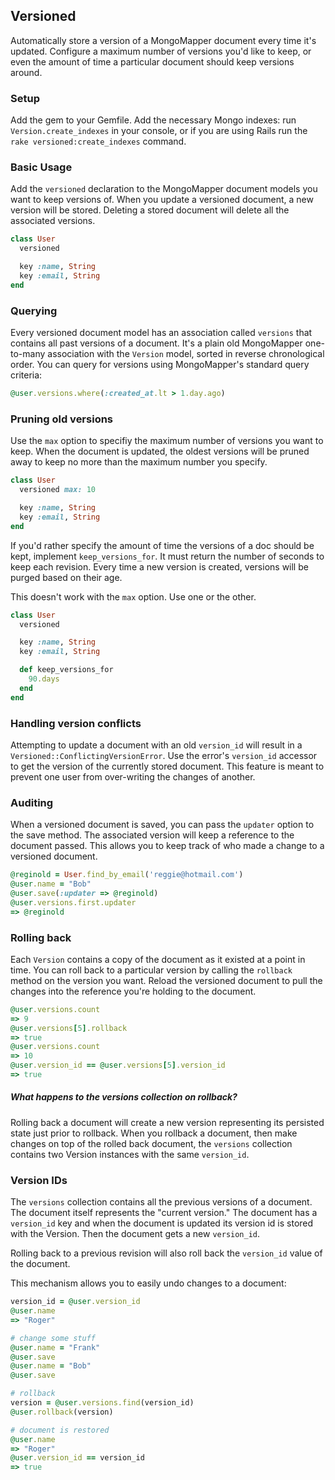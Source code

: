 ## Versioned

Automatically store a version of a MongoMapper document every time it's updated. Configure a maximum number of versions you'd like to keep, or even the amount of time a particular document should keep versions around.

### Setup

Add the gem to your Gemfile. Add the necessary Mongo indexes: run `Version.create_indexes` in your console, or if you are using Rails run the `rake versioned:create_indexes` command.

### Basic Usage

Add the `versioned` declaration to the MongoMapper document models you want to keep versions of. When you update a versioned document, a new version will be stored. Deleting a stored document will delete all the associated versions.

````ruby
class User
  versioned

  key :name, String
  key :email, String
end
````

### Querying

Every versioned document model has an association called `versions` that contains all past versions of a document. It's a plain old MongoMapper one-to-many association with the `Version` model, sorted in reverse chronological order. You can query for versions using MongoMapper's standard query criteria:

````ruby
@user.versions.where(:created_at.lt > 1.day.ago)
````

### Pruning old versions

Use the `max` option to specifiy the maximum number of versions you want to keep. When the document is updated, the oldest versions will be pruned away to keep no more than the maximum number you specify.

````ruby
class User
  versioned max: 10

  key :name, String
  key :email, String
end
````

If you'd rather specify the amount of time the versions of a doc should be kept, implement `keep_versions_for`. It must return the number of seconds to keep each revision. Every time a new version is created, versions will be purged based on their age.

This doesn't work with the `max` option.  Use one or the other.

````ruby
class User
  versioned

  key :name, String
  key :email, String

  def keep_versions_for
    90.days
  end
end
````

### Handling version conflicts

Attempting to update a document with an old `version_id` will result in a `Versioned::ConflictingVersionError`. Use the error's
`version_id` accessor to get the version of the currently stored document. This feature is meant to prevent one user from over-writing
the changes of another.

### Auditing

When a versioned document is saved, you can pass the `updater` option to the save method. The associated version will keep a reference to the document passed. This allows you to keep track of who made a change to a versioned document.

````ruby
@reginold = User.find_by_email('reggie@hotmail.com')
@user.name = "Bob"
@user.save(:updater => @reginold)
@user.versions.first.updater
=> @reginold
````

### Rolling back

Each `Version` contains a copy of the document as it existed at a point in time. You can roll back to a particular version by calling the `rollback` method on the version you want. Reload the versioned document to pull the changes into the reference you're holding to the document.

````ruby
@user.versions.count
=> 9
@user.versions[5].rollback
=> true
@user.versions.count
=> 10
@user.version_id == @user.versions[5].version_id
=> true
````

##### What happens to the versions collection on rollback?

Rolling back a document will create a new version representing its persisted state just prior to rollback. When you rollback a document, then make changes on top of the rolled back document, the `versions` collection contains two Version instances with the same `version_id`.


### Version IDs

The `versions` collection contains all the previous versions of a document. The document itself represents the "current version." The document has a `version_id` key and when the document is updated its version id is stored with the Version. Then the document gets a new `version_id`.

Rolling back to a previous revision will also roll back the `version_id` value of the document.

This mechanism allows you to easily undo changes to a document:

````ruby
version_id = @user.version_id
@user.name
=> "Roger"

# change some stuff
@user.name = "Frank"
@user.save
@user.name = "Bob"
@user.save

# rollback
version = @user.versions.find(version_id)
@user.rollback(version)

# document is restored
@user.name
=> "Roger"
@user.version_id == version_id
=> true
````

